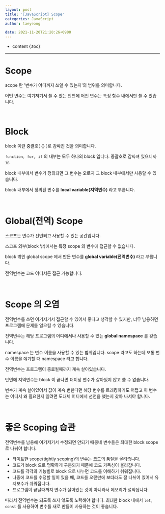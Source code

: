 ```yaml
---
layout: post
title: '[JavaScript] Scope'
categories: JavaScript
author: taeyeong

date: 2021-11-20T21:20:26+0900
---
```

* content
{:toc}


---

# Scope

scope 란 '변수가 어디까지 쓰일 수 있는지'의 범위를 의미합니다.

어떤 변수는 여기저기서 쓸 수 있는 반면에 어떤 변수는 특정 함수 내에서만 쓸 수 있습니다.

<br>

# Block

block 이란 중괄호( {} )로 감싸진 것을 의미합니다.

`function, for, if` 의 내부는 모두 하나의 block 입니다. 중괄호로 감싸져 있으니까요.

block 내부에서 변수가 정의되면 그 변수는 오로지 그 block 내부에서만 사용할 수 있습니다.

block 내부에서 정의된 변수를 **local variable(지역변수)** 라고 부릅니다.

<br>

# Global(전역) Scope

스코프는 변수가 선언되고 사용할 수 있는 공간입니다.

스코프 외부(block 밖)에서는 특정 scope 의 변수에 접근할 수 없습니다.

block 밖인 global scope 에서 만든 변수를 **global variable(전역변수)** 라고 부릅니다.

전역변수는 코드 어디서든 접근 가능합니다.

<br>

# Scope 의 오염

전역변수를 쓰면 여기저기서 접근할 수 있어서 좋다고 생각할 수 있지만, 너무 남용하면 프로그램에 문제를 일으킬 수 있습니다.

전역변수는 해당 프로그램의 어디에서나 사용할 수 있는 **global namespace** 를 갖습니다.

namespace 는 변수 이름을 사용할 수 있는 범위입니다. scope 라고도 하는데 보통 변수 이름을 얘기할 때 namespace 라고 합니다.

전역변수는 프로그램이 종료될때까지 계속 살아있습니다.

반면에 지역변수는 block 이 끝나면 더이상 변수가 살아있지 않고 쓸 수 없습니다.

변수가 계속 살아있어서 값이 계속 변한다면 해당 변수를 트래킹하기도 어렵고 이 변수는 어디서 왜 필요한지 알려면 도대체 어디에서 선언을 했는지 찾아 나서야 합니다.

<br>

# 좋은 Scoping 습관

전역변수를 남용해 여기저기서 수정되면 안되기 때뭉네 변수들은 최대한 block scope 로 나눠야 합니다.

- 타이트한 scope(tightly scoping)의 변수는 코드의 품질을 올려줍니다.
- 코드가 block 으로 명확하게 구분되기 때문에 코드 가독성이 올라갑니다.
- 코드를 각각의 기능별로 block 으로 나누면 코드를 이해하기 쉬워집니다.
- 나중에 코드를 수정할 일이 있을 때, 코드를 오랜만에 보더라도 잘 나뉘어 있어서 유지보수가 쉬워집니다.
- 프로그램이 끝날때까지 변수가 살아있는 것이 아니라서 메모리가 절약됩니다.

따라서 전역변수는 되도록 쓰지 않도록 노력해야 합니다. 최대한 block 내에서 `let, const` 를 사용하여 변수를 새로 만들어 사용하는 것이 좋습니다.
